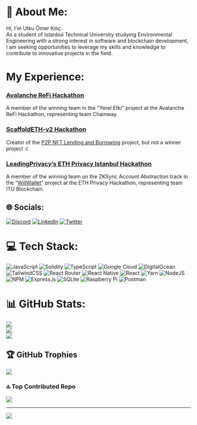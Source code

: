 # 💫 About Me:
Hi, I'm Utku Ömer Kılıç. <br>As a student of Istanbul Technical University studying Environmental Engineering with a strong interest in software and blockchain development,<br> I am seeking opportunities to leverage my skills and knowledge to contribute to innovative projects in the field.

# My Experience:
### [Avalanche ReFi Hackathon](https://www.akbanklab.com/en/akbank-refi-hackathon?state=0#section-8)

A member of the winning team in the "Yerel Etki" project at the Avalanche ReFi Hackathon, representing team Chainway.

### [ScaffoldETH-v2 Hackathon](https://hackathon.buidlguidl.com/)

Creator of the [P2P NFT Lending and Borrowing](https://github.com/uok825/p2p-nft-lending) project, but not a winner project :(

### [LeadingPrivacy’s ETH Privacy Istanbul Hackathon](https://www.leadingprivacy.com/istanbul)

A member of the winning team on the ZKSync Account Abstraction track in the “[WillWallet](https://github.com/itublockchain/will-wallet-leading-privacy)” project at the ETH Privacy Hackathon, representing team ITU Blockchain.

## 🌐 Socials:
[![Discord](https://img.shields.io/badge/Discord-%237289DA.svg?logo=discord&logoColor=white)](https://discord.gg/utkuomer.eth) [![LinkedIn](https://img.shields.io/badge/LinkedIn-%230077B5.svg?logo=linkedin&logoColor=white)](https://linkedin.com/in/utku-%C3%B6mer-k%C4%B1l%C4%B1%C3%A7-8403761b2/) [![Twitter](https://img.shields.io/badge/Twitter-%231DA1F2.svg?logo=Twitter&logoColor=white)](https://twitter.com/utmrklc) 

# 💻 Tech Stack:
![JavaScript](https://img.shields.io/badge/javascript-%23323330.svg?style=for-the-badge&logo=javascript&logoColor=%23F7DF1E) ![Solidity](https://img.shields.io/badge/Solidity-%23363636.svg?style=for-the-badge&logo=solidity&logoColor=white) ![TypeScript](https://img.shields.io/badge/typescript-%23007ACC.svg?style=for-the-badge&logo=typescript&logoColor=white) ![Google Cloud](https://img.shields.io/badge/Google%20Cloud-%234285F4.svg?style=for-the-badge&logo=google-cloud&logoColor=white) ![DigitalOcean](https://img.shields.io/badge/DigitalOcean-%230167ff.svg?style=for-the-badge&logo=digitalOcean&logoColor=white) ![TailwindCSS](https://img.shields.io/badge/tailwindcss-%2338B2AC.svg?style=for-the-badge&logo=tailwind-css&logoColor=white) ![React Router](https://img.shields.io/badge/React_Router-CA4245?style=for-the-badge&logo=react-router&logoColor=white) ![React Native](https://img.shields.io/badge/react_native-%2320232a.svg?style=for-the-badge&logo=react&logoColor=%2361DAFB) ![React](https://img.shields.io/badge/react-%2320232a.svg?style=for-the-badge&logo=react&logoColor=%2361DAFB) ![Yarn](https://img.shields.io/badge/yarn-%232C8EBB.svg?style=for-the-badge&logo=yarn&logoColor=white) ![NodeJS](https://img.shields.io/badge/node.js-6DA55F?style=for-the-badge&logo=node.js&logoColor=white) ![NPM](https://img.shields.io/badge/NPM-%23000000.svg?style=for-the-badge&logo=npm&logoColor=white) ![Express.js](https://img.shields.io/badge/express.js-%23404d59.svg?style=for-the-badge&logo=express&logoColor=%2361DAFB) ![SQLite](https://img.shields.io/badge/sqlite-%2307405e.svg?style=for-the-badge&logo=sqlite&logoColor=white) ![Raspberry Pi](https://img.shields.io/badge/-RaspberryPi-C51A4A?style=for-the-badge&logo=Raspberry-Pi) ![Postman](https://img.shields.io/badge/Postman-FF6C37?style=for-the-badge&logo=postman&logoColor=white)
# 📊 GitHub Stats:
![](https://github-readme-stats.vercel.app/api?username=uok825&theme=dark&hide_border=false&include_all_commits=true&count_private=true)<br/>
![](https://github-readme-streak-stats.herokuapp.com/?user=uok825&theme=dark&hide_border=false)<br/>
![](https://github-readme-stats.vercel.app/api/top-langs/?username=uok825&theme=dark&hide_border=false&include_all_commits=true&count_private=true&layout=compact)

## 🏆 GitHub Trophies
![](https://github-profile-trophy.vercel.app/?username=uok825&theme=radical&no-frame=false&no-bg=false&margin-w=4)

### 🔝 Top Contributed Repo
![](https://github-contributor-stats.vercel.app/api?username=uok825&limit=5&theme=dark&combine_all_yearly_contributions=true)


---
[![](https://visitcount.itsvg.in/api?id=uok825&icon=0&color=1)](https://visitcount.itsvg.in)

<!-- Proudly created with GPRM ( https://gprm.itsvg.in ) -->
